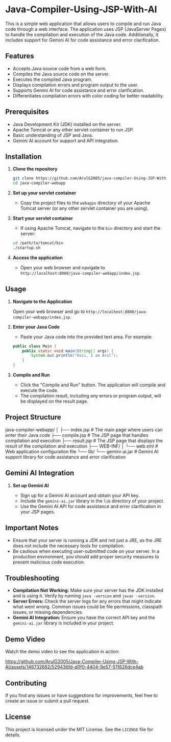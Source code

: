 # Java-Compiler-Using-JSP-With-AI

This is a simple web application that allows users to compile and run Java code through a web interface. The application uses JSP (JavaServer Pages) to handle the compilation and execution of the Java code. Additionally, it includes support for Gemini AI for code assistance and error clarification.

## Features

- Accepts Java source code from a web form.
- Compiles the Java source code on the server.
- Executes the compiled Java program.
- Displays compilation errors and program output to the user.
- Supports Gemini AI for code assistance and error clarification.
- Differentiates compilation errors with color coding for better readability.

## Prerequisites

- Java Development Kit (JDK) installed on the server.
- Apache Tomcat or any other servlet container to run JSP.
- Basic understanding of JSP and Java.
- Gemini AI account for support and API integration.

## Installation

1. **Clone the repository**

    ```sh
    git clone https://github.com/ArulG2005/java-compiler-Using-JSP-With-AI.git
    cd java-compiler-webapp
    ```

2. **Set up your servlet container**

    - Copy the project files to the `webapps` directory of your Apache Tomcat server (or any other servlet container you are using).

3. **Start your servlet container**

    - If using Apache Tomcat, navigate to the `bin` directory and start the server:

    ```sh
    cd /path/to/tomcat/bin
    ./startup.sh
    ```

4. **Access the application**

    - Open your web browser and navigate to `http://localhost:8080/java-compiler-webapp/index.jsp`.

## Usage

1. **Navigate to the Application**

    Open your web browser and go to `http://localhost:8080/java-compiler-webapp/index.jsp`.

2. **Enter your Java Code**

    - Paste your Java code into the provided text area. For example:

    ```java
    public class Main {
        public static void main(String[] args) {
            System.out.println("Haii, I am Arul");
        }
    }
    ```

3. **Compile and Run**

    - Click the "Compile and Run" button. The application will compile and execute the code.
    - The compilation result, including any errors or program output, will be displayed on the result page.

## Project Structure

java-compiler-webapp/
│
├── index.jsp             # The main page where users can enter their Java code
├── compile.jsp           # The JSP page that handles compilation and execution
├── result.jsp            # The JSP page that displays the result of the compilation and execution
├── WEB-INF/
│   └── web.xml           # Web application configuration file
└── lib/
    └── gemini-ai.jar     # Gemini AI support library for code assistance and error clarification


## Gemini AI Integration

1. **Set up Gemini AI**

    - Sign up for a Gemini AI account and obtain your API key.
    - Include the `gemini-ai.jar` library in the `lib` directory of your project.
    - Use the Gemini AI API for code assistance and error clarification in your JSP pages.

## Important Notes

- Ensure that your server is running a JDK and not just a JRE, as the JRE does not include the necessary tools for compilation.
- Be cautious when executing user-submitted code on your server. In a production environment, you should add proper security measures to prevent malicious code execution.

## Troubleshooting

- **Compilation Not Working:** Make sure your server has the JDK installed and is using it. Verify by running `java -version` and `javac -version`.
- **Server Errors:** Check the server logs for any errors that might indicate what went wrong. Common issues could be file permissions, classpath issues, or missing dependencies.
- **Gemini AI Integration:** Ensure you have the correct API key and the `gemini-ai.jar` library is included in your project.

## Demo Video

Watch the demo video to see the application in action:


https://github.com/ArulG2005/Java-Compiler-Using-JSP-With-AI/assets/146732682/529436fd-d0f0-4404-9e57-511826dce4ab


## Contributing

If you find any issues or have suggestions for improvements, feel free to create an issue or submit a pull request.

## License

This project is licensed under the MIT License. See the `LICENSE` file for details.




